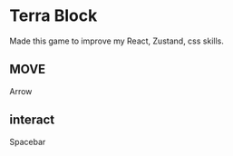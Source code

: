 # Terra Block
 
Made this game to improve my React, Zustand, css skills.

## MOVE
Arrow

## interact
Spacebar 
 
